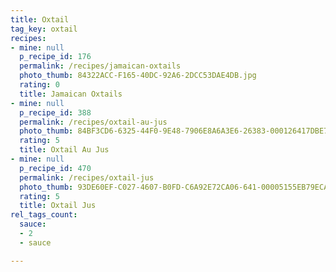 ```yaml
---
title: Oxtail
tag_key: oxtail
recipes:
- mine: null
  p_recipe_id: 176
  permalink: /recipes/jamaican-oxtails
  photo_thumb: 84322ACC-F165-40DC-92A6-2DCC53DAE4DB.jpg
  rating: 0
  title: Jamaican Oxtails
- mine: null
  p_recipe_id: 388
  permalink: /recipes/oxtail-au-jus
  photo_thumb: 84BF3CD6-6325-44F0-9E48-7906E8A6A3E6-26383-000126417DBE7CB5.jpg
  rating: 5
  title: Oxtail Au Jus
- mine: null
  p_recipe_id: 470
  permalink: /recipes/oxtail-jus
  photo_thumb: 93DE60EF-C027-4607-B0FD-C6A92E72CA06-641-00005155EB79ECA0.jpg
  rating: 5
  title: Oxtail Jus
rel_tags_count:
  sauce:
  - 2
  - sauce

---
```

